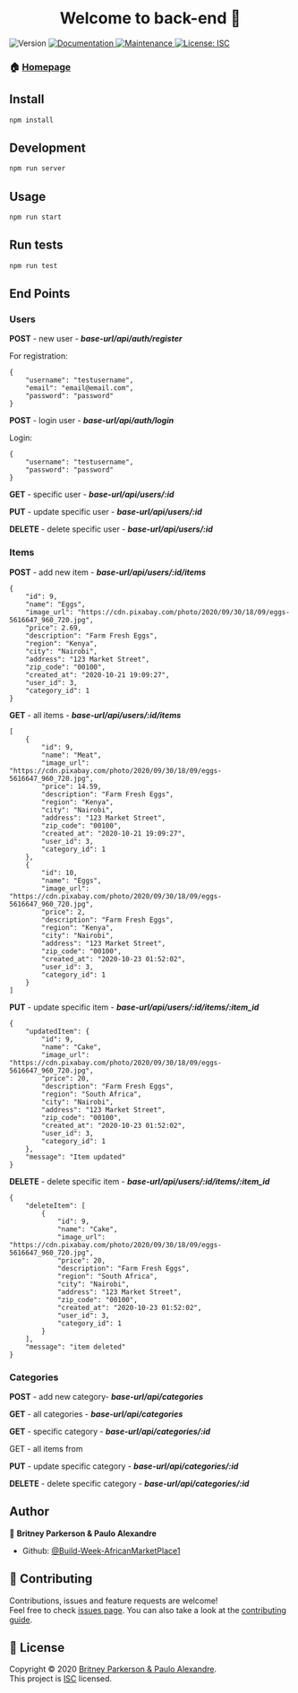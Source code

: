 <h1 align="center">Welcome to back-end 👋</h1>
<p>
  <img alt="Version" src="https://img.shields.io/badge/version-1.0.0-blue.svg?cacheSeconds=2592000" />
  <a href="https://github.com/Build-Week-AfricanMarketPlace1/back-end#readme" target="_blank">
    <img alt="Documentation" src="https://img.shields.io/badge/documentation-yes-brightgreen.svg" />
  </a>
  <a href="https://github.com/Build-Week-AfricanMarketPlace1/back-end/graphs/commit-activity" target="_blank">
    <img alt="Maintenance" src="https://img.shields.io/badge/Maintained%3F-yes-green.svg" />
  </a>
  <a href="https://github.com/Build-Week-AfricanMarketPlace1/back-end/blob/master/LICENSE" target="_blank">
    <img alt="License: ISC" src="https://img.shields.io/github/license/Build-Week-AfricanMarketPlace1/back-end" />
  </a>
</p>

### 🏠 [Homepage](https://github.com/Build-Week-AfricanMarketPlace1/back-end#readme)

## Install

```sh
npm install
```

## Development

```sh
npm run server
```

## Usage

```sh
npm run start
```

## Run tests

```sh
npm run test
```

## End Points
### Users

**POST** - new user - ***base-url/api/auth/register***

For registration:
```
{
    "username": "testusername",
    "email": "email@email.com",
    "password": "password"
}
```

**POST** - login user - ***base-url/api/auth/login***

Login:
```
{
    "username": "testusername",
    "password": "password"
}
```

**GET** - specific user - ***base-url/api/users/:id***

**PUT** - update specific user - ***base-url/api/users/:id***

**DELETE** - delete specific user - ***base-url/api/users/:id***


### Items

**POST** - add new item - ***base-url/api/users/:id/items***

```
{
    "id": 9,
    "name": "Eggs",
    "image_url": "https://cdn.pixabay.com/photo/2020/09/30/18/09/eggs-5616647_960_720.jpg",
    "price": 2.69,
    "description": "Farm Fresh Eggs",
    "region": "Kenya",
    "city": "Nairobi",
    "address": "123 Market Street",
    "zip_code": "00100",
    "created_at": "2020-10-21 19:09:27",
    "user_id": 3,
    "category_id": 1
}
```

**GET** - all items - ***base-url/api/users/:id/items***

```
[
    {
        "id": 9,
        "name": "Meat",
        "image_url": "https://cdn.pixabay.com/photo/2020/09/30/18/09/eggs-5616647_960_720.jpg",
        "price": 14.59,
        "description": "Farm Fresh Eggs",
        "region": "Kenya",
        "city": "Nairobi",
        "address": "123 Market Street",
        "zip_code": "00100",
        "created_at": "2020-10-21 19:09:27",
        "user_id": 3,
        "category_id": 1
    },
    {
        "id": 10,
        "name": "Eggs",
        "image_url": "https://cdn.pixabay.com/photo/2020/09/30/18/09/eggs-5616647_960_720.jpg",
        "price": 2,
        "description": "Farm Fresh Eggs",
        "region": "Kenya",
        "city": "Nairobi",
        "address": "123 Market Street",
        "zip_code": "00100",
        "created_at": "2020-10-23 01:52:02",
        "user_id": 3,
        "category_id": 1
    }
]
```

**PUT** - update specific item - ***base-url/api/users/:id/items/:item_id***
```
{
    "updatedItem": {
        "id": 9,
        "name": "Cake",
        "image_url": "https://cdn.pixabay.com/photo/2020/09/30/18/09/eggs-5616647_960_720.jpg",
        "price": 20,
        "description": "Farm Fresh Eggs",
        "region": "South Africa",
        "city": "Nairobi",
        "address": "123 Market Street",
        "zip_code": "00100",
        "created_at": "2020-10-23 01:52:02",
        "user_id": 3,
        "category_id": 1
    },
    "message": "Item updated"
}
```

**DELETE** - delete specific item - ***base-url/api/users/:id/items/:item_id***
```
{
    "deleteItem": [
        {
            "id": 9,
            "name": "Cake",
            "image_url": "https://cdn.pixabay.com/photo/2020/09/30/18/09/eggs-5616647_960_720.jpg",
            "price": 20,
            "description": "Farm Fresh Eggs",
            "region": "South Africa",
            "city": "Nairobi",
            "address": "123 Market Street",
            "zip_code": "00100",
            "created_at": "2020-10-23 01:52:02",
            "user_id": 3,
            "category_id": 1
        }
    ],
    "message": "item deleted"
}
```

### Categories

**POST** - add new category- ***base-url/api/categories***

**GET** - all categories - ***base-url/api/categories***

**GET** - specific category - ***base-url/api/categories/:id***

GET - all items from 

**PUT** - update specific category - ***base-url/api/categories/:id***

**DELETE** - delete specific category - ***base-url/api/categories/:id***


## Author

👤 **Britney Parkerson & Paulo Alexandre**

* Github: [@Build-Week-AfricanMarketPlace1](https://github.com/Build-Week-AfricanMarketPlace1)

## 🤝 Contributing

Contributions, issues and feature requests are welcome!<br />Feel free to check [issues page](https://github.com/Build-Week-AfricanMarketPlace1/back-end/issues). You can also take a look at the [contributing guide](https://github.com/Build-Week-AfricanMarketPlace1/back-end/blob/master/CONTRIBUTING.md).



## 📝 License

Copyright © 2020 [Britney Parkerson & Paulo Alexandre](https://github.com/Build-Week-AfricanMarketPlace1).<br />
This project is [ISC](https://github.com/Build-Week-AfricanMarketPlace1/back-end/blob/master/LICENSE) licensed.